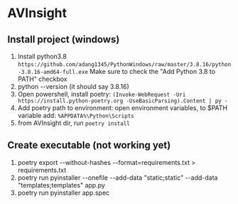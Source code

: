 # AVInsight

## Install project (windows)
1. Install python3.8 `https://github.com/adang1345/PythonWindows/raw/master/3.8.16/python-3.8.16-amd64-full.exe` Make sure to check the "Add Python 3.8 to PATH" checkbox
2. python --version (it should say 3.8.16)
3. Open powershell, install poetry: `(Invoke-WebRequest -Uri https://install.python-poetry.org -UseBasicParsing).Content | py -`
4. Add poetry path to environment: open environment variables, to $PATH variable add: `%APPDATA%\Python\Scripts`
4. from AVInsight dir, run `poetry install`

## Create executable (not working yet)
1. poetry export --without-hashes --format=requirements.txt > requirements.txt
2. poetry run pyinstaller --onefile --add-data "static;static" --add-data "templates;templates" app.py
3. poetry run pyinstaller app.spec
